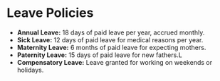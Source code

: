 # Leave Policies
- **Annual Leave:** 18 days of paid leave per year, accrued monthly.
- **Sick Leave:** 12 days of paid leave for medical reasons per year.
- **Maternity Leave:** 6 months of paid leave for expecting mothers.
- **Paternity Leave:** 15 days of paid leave for new fathers.L
- **Compensatory Leave:** Leave granted for working on weekends or holidays.
